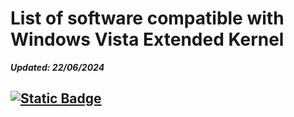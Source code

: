# List of software compatible with Windows Vista Extended Kernel

**_Updated: 22/06/2024_**

## [![Static Badge](https://img.shields.io/badge/Browsers-blue?style=flat-square&logo=microsoftedge)](https://github.com/TesterMachine/WinVistaRepo/blob/main/Software/SoftwareVistaKEx.md#)
